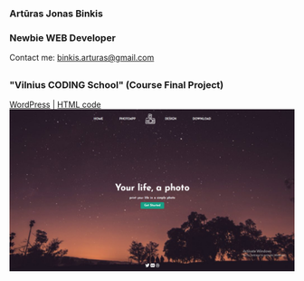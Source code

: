 ### Artūras Jonas Binkis
### Newbie WEB Developer

Contact me: binkis.arturas@gmail.com

##

### "Vilnius CODING School" (Course Final Project)
[WordPress](vcs-starter) | [HTML code](Projektas)
![demo](screenshot/Home.png)
